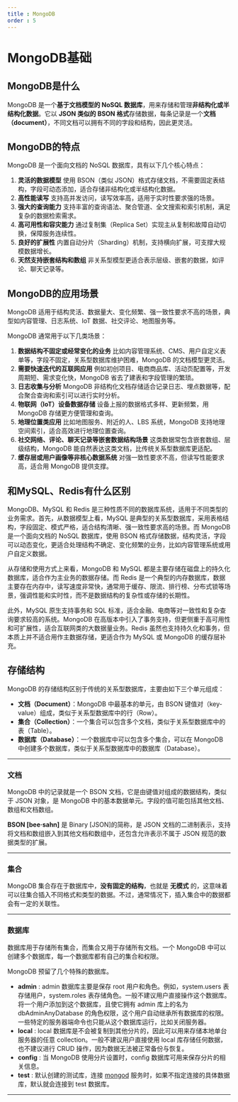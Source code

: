 ```yaml
---
title : MongoDB
order : 5
---
```


# MongoDB基础

## MongoDB是什么

MongoDB 是一个**基于文档模型的 NoSQL 数据库**，用来存储和管理**非结构化或半结构化数据**。它以 **JSON 类似的 BSON 格式**存储数据，每条记录是一个**文档（document）**，不同文档可以拥有不同的字段和结构，因此更灵活。

## MongoDB的特点

MongoDB 是一个面向文档的 NoSQL 数据库，具有以下几个核心特点：

1. **灵活的数据模型**
    使用 BSON（类似 JSON）格式存储文档，不需要固定表结构，字段可动态添加，适合存储非结构化或半结构化数据。
2. **高性能读写**
    支持高并发访问，读写效率高，适用于实时性要求强的场景。
3. **强大的查询能力**
    支持丰富的查询语法、聚合管道、全文搜索和索引机制，满足复杂的数据检索需求。
4. **高可用性和容灾能力**
    通过复制集（Replica Set）实现主从复制和故障自动切换，保障服务连续性。
5. **良好的扩展性**
    内置自动分片（Sharding）机制，支持横向扩展，可支撑大规模数据增长。
6. **天然支持嵌套结构和数组**
    非关系型模型更适合表示层级、嵌套的数据，如评论、聊天记录等。

## MongoDB的应用场景

MongoDB 适用于结构灵活、数据量大、变化频繁、强一致性要求不高的场景，典型如内容管理、日志系统、IoT 数据、社交评论、地图服务等。

MongoDB 通常用于以下几类场景：

1. **数据结构不固定或经常变化的业务**
    比如内容管理系统、CMS、用户自定义表单等，字段不固定，关系型数据库维护困难，MongoDB 的文档模型更灵活。
2. **需要快速迭代的互联网应用**
    例如初创项目、电商商品库、活动页配置等，开发周期短、需求变化快，MongoDB 省去了建表和字段管理的繁琐。
3. **日志收集与分析**
    MongoDB 非结构化文档存储适合记录日志、埋点数据等，配合聚合查询和索引可以进行实时分析。
4. **物联网（IoT）设备数据存储**
    设备上报的数据格式多样、更新频繁，用 MongoDB 存储更方便管理和查询。
5. **地理位置类应用**
    比如地图服务、附近的人、LBS 系统，MongoDB 支持地理空间索引，适合高效进行地理位置查询。
6. **社交网络、评论、聊天记录等嵌套数据结构场景**
    这类数据常包含嵌套数组、层级结构，MongoDB 能自然表达这类文档，比传统关系型数据库更适配。
7. **缓存层或用户画像等非核心数据系统**
    对强一致性要求不高，但读写性能要求高，适合用 MongoDB 提供支撑。

## 和MySQL、Redis有什么区别

MongoDB、MySQL 和 Redis 是三种性质不同的数据库系统，适用于不同类型的业务需求。首先，从数据模型上看，MySQL 是典型的关系型数据库，采用表格结构，字段固定、模式严格，适合结构清晰、强一致性要求高的场景。而 MongoDB 是一个面向文档的 NoSQL 数据库，使用 BSON 格式存储数据，结构灵活，字段可以动态变化，更适合处理结构不确定、变化频繁的业务，比如内容管理系统或用户自定义数据。

从存储和使用方式上来看，MongoDB 和 MySQL 都是主要存储在磁盘上的持久化数据库，适合作为主业务的数据存储。而 Redis 是一个典型的内存数据库，数据主要存在内存中，读写速度非常快，通常用于缓存、限流、排行榜、分布式锁等场景，强调性能和实时性，而不是数据结构的复杂性或存储的长期性。

此外，MySQL 原生支持事务和 SQL 标准，适合金融、电商等对一致性和复杂查询要求较高的系统。MongoDB 在高版本中引入了事务支持，但更侧重于高可用性和可扩展性，适合互联网类的大数据量业务。Redis 虽然也支持持久化和事务，但本质上并不适合用作主数据存储，更适合作为 MySQL 或 MongoDB 的缓存层补充。

## 存储结构

MongoDB 的存储结构区别于传统的关系型数据库，主要由如下三个单元组成：

- **文档（Document）**：MongoDB 中最基本的单元，由 BSON 键值对（key-value）组成，类似于关系型数据库中的行（Row）。
- **集合（Collection）**：一个集合可以包含多个文档，类似于关系型数据库中的表（Table）。
- **数据库（Database）**：一个数据库中可以包含多个集合，可以在 MongoDB 中创建多个数据库，类似于关系型数据库中的数据库（Database）。

------

### 文档

MongoDB 中的记录就是一个 BSON 文档，它是由键值对组成的数据结构，类似于 JSON 对象，是 MongoDB 中的基本数据单元。字段的值可能包括其他文档、数组和文档数组。

**BSON [bee·sahn]** 是 Binary [JSON]的简称，是 JSON 文档的二进制表示，支持将文档和数组嵌入到其他文档和数组中，还包含允许表示不属于 JSON 规范的数据类型的扩展。

---

### 集合

MongoDB 集合存在于数据库中，**没有固定的结构**，也就是 **无模式** 的，这意味着可以往集合插入不同格式和类型的数据。不过，通常情况下，插入集合中的数据都会有一定的关联性。

---

### 数据库

数据库用于存储所有集合，而集合又用于存储所有文档。一个 MongoDB 中可以创建多个数据库，每一个数据库都有自己的集合和权限。

MongoDB 预留了几个特殊的数据库。

- **admin** : admin 数据库主要是保存 root 用户和角色。例如，system.users 表存储用户，system.roles 表存储角色。一般不建议用户直接操作这个数据库。将一个用户添加到这个数据库，且使它拥有 admin 库上的名为 dbAdminAnyDatabase 的角色权限，这个用户自动继承所有数据库的权限。一些特定的服务器端命令也只能从这个数据库运行，比如关闭服务器。
- **local** : local 数据库是不会被复制到其他分片的，因此可以用来存储本地单台服务器的任意 collection。一般不建议用户直接使用 local 库存储任何数据，也不建议进行 CRUD 操作，因为数据无法被正常备份与恢复。
- **config** : 当 MongoDB 使用分片设置时，config 数据库可用来保存分片的相关信息。
- **test** : 默认创建的测试库，连接 [mongod](https://mongoing.com/docs/reference/program/mongod.html) 服务时，如果不指定连接的具体数据库，默认就会连接到 test 数据库。

------











